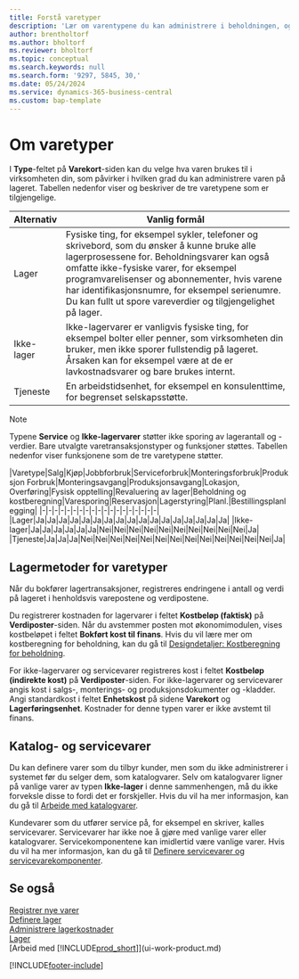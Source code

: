 ```yaml
---
title: Forstå varetyper
description: 'Lær om varentypene du kan administrere i beholdningen, og innvirkningen til typene. Du kan justere lagerverdien for en vare med lagermetoden FIFO eller Gjennomsnitt, når varekost endres av andre årsaker enn transaksjoner.'
author: brentholtorf
ms.author: bholtorf
ms.reviewer: bholtorf
ms.topic: conceptual
ms.search.keywords: null
ms.search.form: '9297, 5845, 30,'
ms.date: 05/24/2024
ms.service: dynamics-365-business-central
ms.custom: bap-template
---
```

# <a name="about-item-types"></a>Om varetyper

I **Type**-feltet på **Varekort**-siden kan du velge hva varen brukes til i virksomheten din, som påvirker i hvilken grad du kan administrere varen på lageret. Tabellen nedenfor viser og beskriver de tre varetypene som er tilgjengelige.

|Alternativ|Vanlig formål|
|------|-----------|
|Lager|Fysiske ting, for eksempel sykler, telefoner og skrivebord, som du ønsker å kunne bruke alle lagerprosessene for. Beholdningsvarer kan også omfatte ikke-fysiske varer, for eksempel programvarelisenser og abonnementer, hvis varene har identifikasjonsnumre, for eksempel serienumre. Du kan fullt ut spore vareverdier og tilgjengelighet på lager.|
|Ikke-lager|Ikke-lagervarer er vanligvis fysiske ting, for eksempel bolter eller penner, som virksomheten din bruker, men ikke sporer fullstendig på lageret. Årsaken kan for eksempel være at de er lavkostnadsvarer og bare brukes internt.|
|Tjeneste|En arbeidstidsenhet, for eksempel en konsulenttime, for begrenset selskapsstøtte.|

> [!NOTE]
> Typene **Service** og **Ikke-lagervarer** støtter ikke sporing av lagerantall og -verdier. Bare utvalgte varetransaksjonstyper og funksjoner støttes. Tabellen nedenfor viser funksjonene som de tre varetypene støtter.

|Varetype|Salg|Kjøp|Jobbforbruk|Serviceforbruk|Monteringsforbruk|Produksjon Forbruk|Monteringsavgang|Produksjonsavgang|Lokasjon, Overføring|Fysisk opptelling|Revaluering av lager|Beholdning og kostberegning|Varesporing|Reservasjon|Lagerstyring|Planl.|Bestillingsplanlegging|
|-|-|-|-|-|-|-|-|-|-|-|-|-|-|-|-|-|-|-|
|Lager|Ja|Ja|Ja|Ja|Ja|Ja|Ja|Ja|Ja|Ja|Ja|Ja|Ja|Ja|Ja|Ja|Ja|
|Ikke-lager|Ja|Ja|Ja|Ja|Ja|Ja|Nei|Nei|Nei|Nei|Nei|Nei|Nei|Nei|Nei|Nei|Ja|
|Tjeneste|Ja|Ja|Ja|Nei|Nei|Nei|Nei|Nei|Nei|Nei|Nei|Nei|Nei|Nei|Nei|Nei|Ja|

## <a name="costing-methods-for-types-of-items"></a>Lagermetoder for varetyper

Når du bokfører lagertransaksjoner, registreres endringene i antall og verdi på lageret i henholdsvis varepostene og verdipostene.

Du registrerer kostnaden for lagervarer i feltet **Kostbeløp (faktisk)** på **Verdiposter**-siden. Når du avstemmer posten mot økonomimodulen, vises kostbeløpet i feltet **Bokført kost til finans**. Hvis du vil lære mer om kostberegning for beholdning, kan du gå til [Designdetaljer: Kostberegning for beholdning](design-details-inventory-costing.md).

For ikke-lagervarer og servicevarer registreres kost i feltet **Kostbeløp (indirekte kost)** på **Verdiposter**-siden. For ikke-lagervarer og servicevarer angis kost i salgs-, monterings- og produksjonsdokumenter og -kladder. Angi standardkost i feltet **Enhetskost** på sidene **Varekort** og **Lagerføringsenhet**. Kostnader for denne typen varer er ikke avstemt til finans.

## <a name="catalog-and-service-items"></a>Katalog- og servicevarer

Du kan definere varer som du tilbyr kunder, men som du ikke administrerer i systemet før du selger dem, som katalogvarer. Selv om katalogvarer ligner på vanlige varer av typen **Ikke-lager** i denne sammenhengen, må du ikke forveksle disse to fordi det er forskjeller. Hvis du vil ha mer informasjon, kan du gå til [Arbeide med katalogvarer](inventory-how-work-nonstock-items.md).

Kundevarer som du utfører service på, for eksempel en skriver, kalles servicevarer. Servicevarer har ikke noe å gjøre med vanlige varer eller katalogvarer. Servicekomponentene kan imidlertid være vanlige varer. Hvis du vil ha mer informasjon, kan du gå til [Definere servicevarer og servicevarekomponenter](service-how-setup-service-items.md).

## <a name="see-also"></a>Se også

[Registrer nye varer](inventory-how-register-new-items.md)  
[Definere lager](inventory-setup-inventory.md)  
[Administrere lagerkostnader](finance-manage-inventory-costs.md)  
[Lager](inventory-manage-inventory.md)  
[Arbeid med [!INCLUDE[prod_short](includes/prod_short.md)]](ui-work-product.md)

[!INCLUDE[footer-include](includes/footer-banner.md)]
